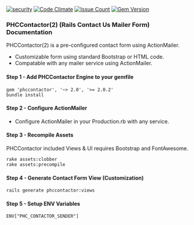 [![security](https://hakiri.io/github/PHCNetworks/phc-contactor/master.svg)](https://hakiri.io/github/PHCNetworks/phc-contactor/master)
[![Code Climate](https://codeclimate.com/github/PHCNetworks/phc-contactor/badges/gpa.svg)](https://codeclimate.com/github/PHCNetworks/phc-contactor)
[![Issue Count](https://codeclimate.com/github/PHCNetworks/phc-contactor/badges/issue_count.svg)](https://codeclimate.com/github/PHCNetworks/phc-contactor)
[![Gem Version](https://badge.fury.io/rb/phccontactor.svg)](https://badge.fury.io/rb/phccontactor)

### PHCContactor(2) (Rails Contact Us Mailer Form) Documentation
PHCContactor(2) is a pre-configured contact form using ActionMailer.
  
* Customizable form using standard Bootstrap or HTML code.  
* Compatable with any mailer service using ActionMailer.  
  
#### Step 1 - Add PHCContactor Engine to your gemfile  
  
	gem 'phccontactor', '~> 2.0', '>= 2.0.2'
	bundle install
  
#### Step 2 - Configure ActionMailer 
  
* Configure ActionMailer in your Production.rb with any service.  
  
#### Step 3 - Recompile Assets  
PHCContactor included Views & UI requires Bootstrap and FontAwesome.
  
	rake assets:clobber
	rake assets:precompile

#### Step 4 - Generate Contact Form View (Customization)  
  
	rails generate phccontactor:views
  
#### Step 5 - Setup ENV Variables  
  
	ENV["PHC_CONTACTOR_SENDER"]  
  